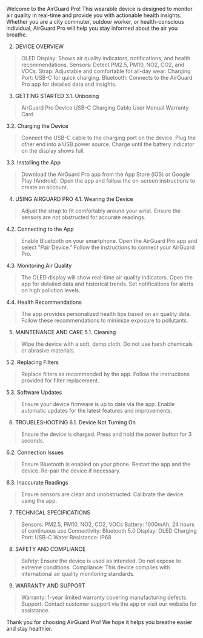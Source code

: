 Welcome to the AirGuard Pro! This wearable device is designed to monitor air quality in real-time and provide you with actionable health insights. Whether you are a city commuter, outdoor worker, or health-conscious individual, AirGuard Pro will help you stay informed about the air you breathe.

2. DEVICE OVERVIEW
> OLED Display: Shows air quality indicators, notifications, and health recommendations.
> Sensors: Detect PM2.5, PM10, NO2, CO2, and VOCs.
> Strap: Adjustable and comfortable for all-day wear.
> Charging Port: USB-C for quick charging.
> Bluetooth: Connects to the AirGuard Pro app for detailed data and insights.

3. GETTING STARTED
3.1. Unboxing
> AirGuard Pro Device
> USB-C Charging Cable
> User Manual
> Warranty Card

3.2. Charging the Device
> Connect the USB-C cable to the charging port on the device.
> Plug the other end into a USB power source.
> Charge until the battery indicator on the display shows full.

3.3. Installing the App
> Download the AirGuard Pro app from the App Store (iOS) or Google Play (Android).
> Open the app and follow the on-screen instructions to create an account.

4. USING AIRGUARD PRO
4.1. Wearing the Device
> Adjust the strap to fit comfortably around your wrist.
> Ensure the sensors are not obstructed for accurate readings.

4.2. Connecting to the App
> Enable Bluetooth on your smartphone.
> Open the AirGuard Pro app and select "Pair Device."
> Follow the instructions to connect your AirGuard Pro.

4.3. Monitoring Air Quality
> The OLED display will show real-time air quality indicators.
> Open the app for detailed data and historical trends.
> Set notifications for alerts on high pollution levels.

4.4. Health Recommendations
> The app provides personalized health tips based on air quality data.
> Follow these recommendations to minimize exposure to pollutants.

5. MAINTENANCE AND CARE
5.1. Cleaning
> Wipe the device with a soft, damp cloth.
> Do not use harsh chemicals or abrasive materials.

5.2. Replacing Filters
> Replace filters as recommended by the app.
> Follow the instructions provided for filter replacement.

5.3. Software Updates
> Ensure your device firmware is up to date via the app.
> Enable automatic updates for the latest features and improvements.

6. TROUBLESHOOTING
6.1. Device Not Turning On
> Ensure the device is charged.
> Press and hold the power button for 3 seconds.

6.2. Connection Issues
> Ensure Bluetooth is enabled on your phone.
> Restart the app and the device.
> Re-pair the device if necessary.

6.3. Inaccurate Readings
> Ensure sensors are clean and unobstructed.
> Calibrate the device using the app.

7. TECHNICAL SPECIFICATIONS
> Sensors: PM2.5, PM10, NO2, CO2, VOCs
> Battery: 1000mAh, 24 hours of continuous use
> Connectivity: Bluetooth 5.0
> Display: OLED
> Charging Port: USB-C
> Water Resistance: IP68

8. SAFETY AND COMPLIANCE
> Safety: Ensure the device is used as intended. Do not expose to extreme conditions.
> Compliance: This device complies with international air quality monitoring standards.

9. WARRANTY AND SUPPORT
> Warranty: 1-year limited warranty covering manufacturing defects.
> Support: Contact customer support via the app or visit our website for assistance.


Thank you for choosing AirGuard Pro! We hope it helps you breathe easier and stay healthier.